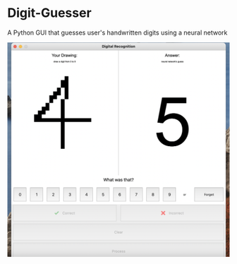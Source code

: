 # Digit-Guesser
A Python GUI that guesses user's handwritten digits using a neural network

![screenshot of the GUI](screenshots/1.png)
